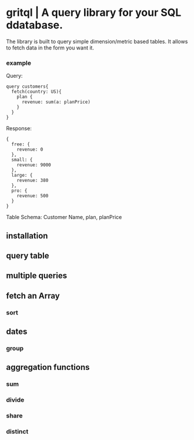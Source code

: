# gritql | A query library for your SQL ddatabase.

The library is built to query simple dimension/metric based tables. It allows to fetch data in the form you want it.

### example

Query:

```
query customers{
  fetch(country: US){
    plan {
      revenue: sum(a: planPrice)
    }
  }
}
```

Response:

```
{
  free: {
    revenue: 0
  },
  small: {
    revenue: 9000
  },
  large: {
    revenue: 380
  },
  pro: {
    revenue: 500
  }
}
```

Table Schema:
Customer Name, plan, planPrice

## installation

## query table

## multiple queries

## fetch an Array

### sort

## dates

### group

## aggregation functions

### sum

### divide

### share

### distinct
